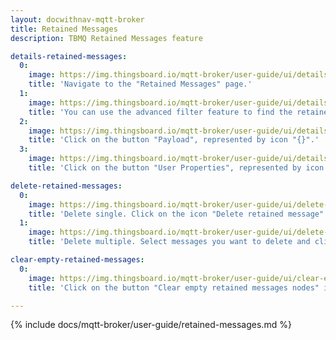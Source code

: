 ```yaml
---
layout: docwithnav-mqtt-broker
title: Retained Messages
description: TBMQ Retained Messages feature

details-retained-messages:
  0:
    image: https://img.thingsboard.io/mqtt-broker/user-guide/ui/details-retained-messages-1.png
    title: 'Navigate to the "Retained Messages" page.'
  1:
    image: https://img.thingsboard.io/mqtt-broker/user-guide/ui/details-retained-messages-2.png
    title: 'You can use the advanced filter feature to find the retained messages.'
  2:
    image: https://img.thingsboard.io/mqtt-broker/user-guide/ui/details-retained-messages-3.png
    title: 'Click on the button "Payload", represented by icon "{}".'
  3:
    image: https://img.thingsboard.io/mqtt-broker/user-guide/ui/details-retained-messages-4.png
    title: 'Click on the button "User Properties", represented by icon "[]".'

delete-retained-messages:
  0:
    image: https://img.thingsboard.io/mqtt-broker/user-guide/ui/delete-retained-messages-1.png
    title: 'Delete single. Click on the icon "Delete retained message" and confirm action.'
  1:
    image: https://img.thingsboard.io/mqtt-broker/user-guide/ui/delete-retained-messages-2.png
    title: 'Delete multiple. Select messages you want to delete and click on the "Delete" icon in the top right corner.'

clear-empty-retained-messages:
  0:
    image: https://img.thingsboard.io/mqtt-broker/user-guide/ui/clear-empty-retained-messages-1.png
    title: 'Click on the button "Clear empty retained messages nodes" in the top right corner. To confirm click on the button "Yes".'

---
```


{% include docs/mqtt-broker/user-guide/retained-messages.md %}
